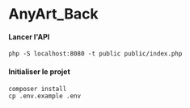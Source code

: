 # AnyArt_Back

#### Lancer l'API
`php -S localhost:8080 -t public public/index.php`

#### Initialiser le projet

```shell
composer install
cp .env.example .env
```
